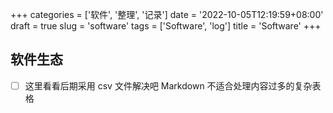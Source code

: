 +++
categories = ['软件', '整理', '记录']
date = '2022-10-05T12:19:59+08:00'
draft = true
slug = 'software'
tags = ['Software', 'log']
title = 'Software'
+++

## 软件生态

- [ ] 这里看看后期采用 csv 文件解决吧 Markdown 不适合处理内容过多的复杂表格

